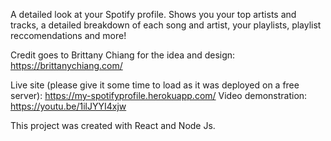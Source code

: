 A detailed look at your Spotify profile. Shows you your top artists and tracks, a detailed breakdown of each song and artist, your playlists, playlist reccomendations and more!

Credit goes to Brittany Chiang for the idea and design: https://brittanychiang.com/

Live site (please give it some time to load as it was deployed on a free server): https://my-spotifyprofile.herokuapp.com/
Video demonstration: https://youtu.be/1ilJYYI4xjw

This project was created with React and Node Js.

